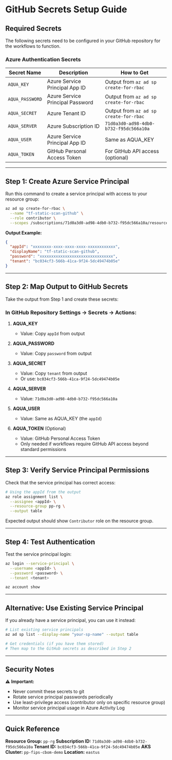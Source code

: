 # GitHub Secrets Setup Guide

## Required Secrets

The following secrets need to be configured in your GitHub repository for the workflows to function.

### Azure Authentication Secrets

| Secret Name | Description | How to Get |
|-------------|-------------|------------|
| `AQUA_KEY` | Azure Service Principal App ID | Output from `az ad sp create-for-rbac` |
| `AQUA_PASSWORD` | Azure Service Principal Password | Output from `az ad sp create-for-rbac` |
| `AQUA_SECRET` | Azure Tenant ID | Output from `az ad sp create-for-rbac` |
| `AQUA_SERVER` | Azure Subscription ID | `71d0a3d0-ad98-4db0-b732-f95dc566a10a` |
| `AQUA_USER` | Azure Service Principal App ID | Same as AQUA_KEY |
| `AQUA_TOKEN` | GitHub Personal Access Token | For GitHub API access (optional) |

---

## Step 1: Create Azure Service Principal

Run this command to create a service principal with access to your resource group:

```bash
az ad sp create-for-rbac \
  --name "tf-static-scan-github" \
  --role contributor \
  --scopes /subscriptions/71d0a3d0-ad98-4db0-b732-f95dc566a10a/resourceGroups/pp-rg
```

**Output Example:**
```json
{
  "appId": "xxxxxxxx-xxxx-xxxx-xxxx-xxxxxxxxxxxx",
  "displayName": "tf-static-scan-github",
  "password": "xxxxxxxxxxxxxxxxxxxxxxxxxxxxxxxx",
  "tenant": "bc034cf3-566b-41ca-9f24-5dc49474b05e"
}
```

---

## Step 2: Map Output to GitHub Secrets

Take the output from Step 1 and create these secrets:

### In GitHub Repository Settings → Secrets → Actions:

1. **AQUA_KEY**
   - Value: Copy `appId` from output

2. **AQUA_PASSWORD**
   - Value: Copy `password` from output

3. **AQUA_SECRET**
   - Value: Copy `tenant` from output
   - Or use: `bc034cf3-566b-41ca-9f24-5dc49474b05e`

4. **AQUA_SERVER**
   - Value: `71d0a3d0-ad98-4db0-b732-f95dc566a10a`

5. **AQUA_USER**
   - Value: Same as AQUA_KEY (the `appId`)

6. **AQUA_TOKEN** (Optional)
   - Value: GitHub Personal Access Token
   - Only needed if workflows require GitHub API access beyond standard permissions

---

## Step 3: Verify Service Principal Permissions

Check that the service principal has correct access:

```bash
# Using the appId from the output
az role assignment list \
  --assignee <appId> \
  --resource-group pp-rg \
  --output table
```

Expected output should show `Contributor` role on the resource group.

---

## Step 4: Test Authentication

Test the service principal login:

```bash
az login --service-principal \
  --username <appId> \
  --password <password> \
  --tenant <tenant>

az account show
```

---

## Alternative: Use Existing Service Principal

If you already have a service principal, you can use it instead:

```bash
# List existing service principals
az ad sp list --display-name "your-sp-name" --output table

# Get credentials (if you have them stored)
# Then map to the GitHub secrets as described in Step 2
```

---

## Security Notes

⚠️ **Important:**
- Never commit these secrets to git
- Rotate service principal passwords periodically
- Use least-privilege access (contributor only on specific resource group)
- Monitor service principal usage in Azure Activity Log

---

## Quick Reference

**Resource Group:** `pp-rg`
**Subscription ID:** `71d0a3d0-ad98-4db0-b732-f95dc566a10a`
**Tenant ID:** `bc034cf3-566b-41ca-9f24-5dc49474b05e`
**AKS Cluster:** `pp-fips-cbom-demo`
**Location:** `eastus`
